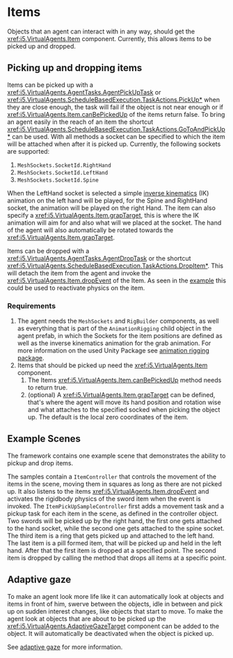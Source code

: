 # Items

Objects that an agent can interact with in any way, should get the <xref:i5.VirtualAgents.Item> component.
Currently, this allows items to be picked up and dropped.

## Picking up and dropping items
Items can be picked up with a <xref:i5.VirtualAgents.AgentTasks.AgentPickUpTask> or <xref:i5.VirtualAgents.ScheduleBasedExecution.TaskActions.PickUp*> when they are close enough, the task will fail if the object is not near enough or if <xref:i5.VirtualAgents.Item.canBePickedUp> of the items return false.
To bring an agent easily in the reach of an item the shortcut <xref:i5.VirtualAgents.ScheduleBasedExecution.TaskActions.GoToAndPickUp*> can be used.
With all methods a socket can be specified to which the item will be attached when after it is picked up. Currently, the following sockets are supported:

1. `MeshSockets.SocketId.RightHand`
2. `MeshSockets.SocketId.LeftHand`
3. `MeshSockets.SocketId.Spine`

When the LeftHand socket is selected a simple [inverse kinematics](https://docs.unity3d.com/Packages/com.unity.animation.rigging@1.3/manual/constraints/TwoBoneIKConstraint.html) (IK) animation on the left hand will be played, for the Spine and RightHand socket, the animation will be played on the right Hand.
The item can also specify a <xref:i5.VirtualAgents.Item.grapTarget>, this is where the IK animation will aim for and also what will we placed at the socket. The hand of the agent will also automatically be rotated towards the <xref:i5.VirtualAgents.Item.grapTarget>.

Items can be dropped with a <xref:i5.VirtualAgents.AgentTasks.AgentDropTask> or the shortcut <xref:i5.VirtualAgents.ScheduleBasedExecution.TaskActions.DropItem*>.
This will detach the item from the agent and invoke the <xref:i5.VirtualAgents.Item.dropEvent> of the Item.
As seen in the [example](items.md#example-scenes) this could be used to reactivate physics on the item.

### Requirements
1. The agent needs the `MeshSockets` and `RigBuilder` components, as well as everything that is part of the `AnimationRigging` child object in the agent prefab, in which the Sockets for the item positions are defined as well as the inverse kinematics animation for the grab animation.
   For more information on the used Unity Package see [animation rigging package](https://docs.unity3d.com/Packages/com.unity.animation.rigging@1.3/manual/index.html).
2. Items that should be picked up need the <xref:i5.VirtualAgents.Item> component.
    1. The Items <xref:i5.VirtualAgents.Item.canBePickedUp> method needs to return true.
    2. (optional) A <xref:i5.VirtualAgents.Item.grapTarget> can be defined, that's where the agent will move its hand position and rotation wise and what attaches to the specified socked when picking the object up. The default is the local zero coordinates of the item.


## Example Scenes

The framework contains one example scene that demonstrates the ability to pickup and drop items.

The samples contain a `ItemController` that controls the movement of the items in the scene, moving them in squares as long as there are not picked up. It also listens to the items <xref:i5.VirtualAgents.Item.dropEvent> and activates the rigidbody physics of the sword item when the event is invoked.
The `ItemPickUpSampleController` first adds a movement task and a pickup task for each item in the scene, as defined in the controller object. Two swords will be picked up by the right hand, the first one gets attached to the hand socket, while the second one gets attached to the spine socket. The third item is a ring that gets picked up and attached to the left hand. The last item is a pill formed item, that will be picked up and held in the left hand.
After that the first item is dropped at a specified point. The second item is dropped by calling the method that drops all items at a specific point.

## Adaptive gaze

To make an agent look more life like it can automatically look at objects and items in front of him, swerve between the objects, idle in between and pick up on sudden interest changes, like objects that start to move. To make the agent look at objects that are about to be picked up the <xref:i5.VirtualAgents.AdaptiveGazeTarget> component can be added to the object.
It will automatically be deactivated when the object is picked up.

See [adaptive gaze](adaptive-gaze.md) for more information.
